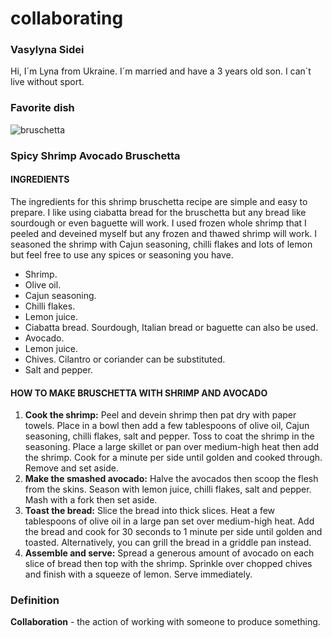 # collaborating
### Vasylyna Sidei
Hi, I´m Lyna from Ukraine. I´m married and have a 3 years old son. I can´t live without sport.

### Favorite dish
![bruschetta](https://simply-delicious-food.com/wp-content/uploads/2022/02/Prawn-smashed-avocado-bruschetta-2.jpg)


### Spicy Shrimp Avocado Bruschetta

#### INGREDIENTS
The ingredients for this shrimp bruschetta recipe are simple and easy to prepare. I like using ciabatta bread for the bruschetta but any bread like sourdough or even baguette will work. I used frozen whole shrimp that I peeled and deveined myself but any frozen and thawed shrimp will work. I seasoned the shrimp with Cajun seasoning, chilli flakes and lots of lemon but feel free to use any spices or seasoning you have.

- Shrimp. 
- Olive oil.
- Cajun seasoning. 
- Chilli flakes. 
- Lemon juice.
- Ciabatta bread. Sourdough, Italian bread or baguette can also be used.
- Avocado.
- Lemon juice. 
- Chives. Cilantro or coriander can be substituted.
- Salt and pepper.

#### HOW TO MAKE BRUSCHETTA WITH SHRIMP AND AVOCADO
1. **Cook the shrimp:** Peel and devein shrimp then pat dry with paper towels. Place in a bowl then add a few tablespoons of olive oil, Cajun seasoning, chilli flakes, salt and pepper. Toss to coat the shrimp in the seasoning. Place a large skillet or pan over medium-high heat then add the shrimp. Cook for a minute per side until golden and cooked through. Remove and set aside.
2. **Make the smashed avocado:** Halve the avocados then scoop the flesh from the skins. Season with lemon juice, chilli flakes, salt and pepper. Mash with a fork then set aside.
3. **Toast the bread:** Slice the bread into thick slices. Heat a few tablespoons of olive oil in a large pan set over medium-high heat. Add the bread and cook for 30 seconds to 1 minute per side until golden and toasted. Alternatively, you can grill the bread in a griddle pan instead.
4. **Assemble and serve:** Spread a generous amount of avocado on each slice of bread then top with the shrimp. Sprinkle over chopped chives and finish with a squeeze of lemon. Serve immediately.

### Definition 
**Collaboration** - the action of working with someone to produce something.

